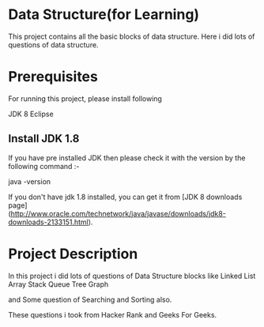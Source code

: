 # Data Structure(for Learning)

This project contains all the basic blocks of data structure. Here i did lots of questions of data structure. 

# Prerequisites

For running this project, please install following

JDK 8 
Eclipse

## Install JDK 1.8
If you have pre installed JDK then please check it with the version by the following command :-

java -version

If you don't have jdk 1.8 installed, you can get it from [JDK 8 downloads page]   
(http://www.oracle.com/technetwork/java/javase/downloads/jdk8-downloads-2133151.html).

# Project Description
In this project i did lots of questions of Data Structure blocks like Linked List
Array
Stack
Queue
Tree
Graph

and Some question of Searching and Sorting also.

These questions i took from Hacker Rank and Geeks For Geeks.
